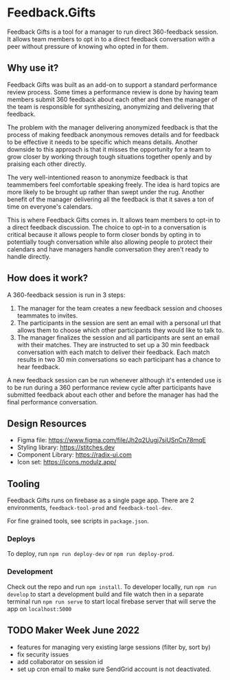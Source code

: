 # Feedback.Gifts

Feedback Gifts is a tool for a manager to run direct 360-feedback session. It allows 
team members to opt in to a direct feedback conversation with a peer without pressure
of knowing who opted in for them.

## Why use it?

Feedback Gifts was built as an add-on to support a standard performance review process. Some
times a performance review is done by having team members submit 360 feedback about each other 
and then the manager of the team is responsible for synthesizing, anonymizing and delivering that feedback.

The problem with the manager delivering anonymized feedback is that the process of making feedback
anonymous removes details and for feedback to be effective it needs to be specific which means details. 
Another downside to this approach is that it misses the opportunity for a team to grow closer
by working through tough situations together openly and by praising each other directly.

The very well-intentioned reason to anonymize feedback is that teammembers feel comfortable speaking
freely. The idea is hard topics are more likely to be brought up rather than swept under the rug. Another
benefit of the manager delivering all the feedback is that it saves a ton of time on everyone's 
calendars.

This is where Feedback Gifts comes in. It allows team members to opt-in to a direct feedback
discussion. The choice to opt-in to a conversation is critical because it allows people to form closer 
bonds by opting in to potentially tough conversation while also allowing people to protect their
calendars and have managers handle conversation they aren't ready to handle directly.

## How does it work?

A 360-feedback session is run in 3 steps:

1. The manager for the team creates a new feedback session and chooses teammates to invites.
2. The participants in the session are sent an email with a personal url that allows them to choose
   which other participants they would like to talk to.
3. The manager finalizes the session and all participants are sent an email with their matches. They
   are instructed to set up a 30 min feedback conversation with each match to deliver their feedback. 
   Each match results in two 30 min conversations so each participant has a chance to hear feedback.
   
A new feedback session can be run whenever although it's entended use is to be run during a 360 performance 
review cycle after participants have submitted feedback about each other and before the manager has
had the final performance conversation.

## Design Resources

- Figma file: https://www.figma.com/file/Jh2q2Uugj7siUSnCn78mqE
- Styling library: https://stitches.dev
- Component Library: https://radix-ui.com
- Icon set: https://icons.modulz.app/

## Tooling

Feedback Gifts runs on firebase as a single page app. There are 2 environments, `feedback-tool-prod` 
and `feedback-tool-dev`. 

For fine grained tools, see scripts in `package.json`. 

### Deploys

To deploy, run `npm run deploy-dev` or `npm run deploy-prod`.

### Development

Check out the repo and run `npm install`. To developer locally, run `npm run develop` to start a development
build and file watch then in a separate terminal run `npm run serve` to start local firebase server that 
will serve the app on `localhost:5000`

## TODO Maker Week June 2022
- features for managing very existing large sessions (filter by, sort by)
- fix security issues
- add collaborator on session id
- set up cron email to make sure SendGrid account is not deactivated.